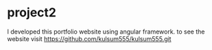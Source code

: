 # project2
I developed this portfolio website using angular framework. to see the website visit  https://github.com/kulsum555/kulsum555.git
